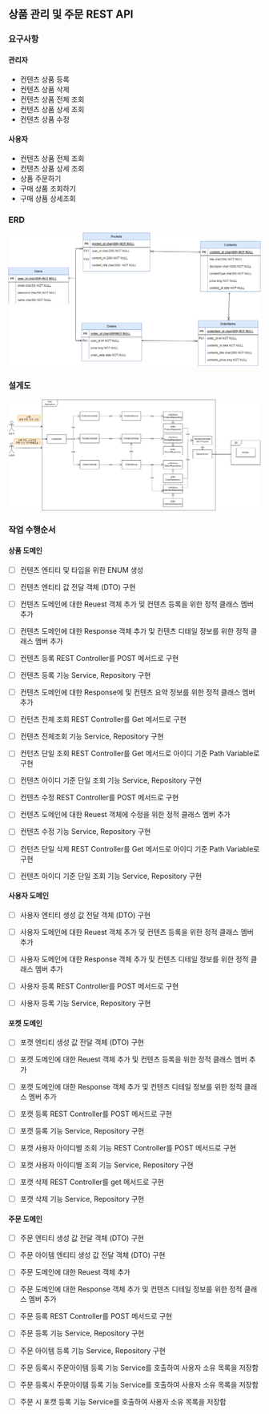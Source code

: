 
## 상품 관리 및 주문 REST API


### 요구사항

#### 관리자
- 컨텐츠 상품 등록
- 컨텐츠 상품 삭제
- 컨텐츠 상품 전체 조회
- 컨텐츠 상품 상세 조회  
- 컨텐츠 상품 수정

#### 사용자
- 컨텐츠 상품 전체 조회
- 컨텐츠 상품 상세 조회  
- 상품 주문하기
- 구매 상품 조회하기
- 구매 상품 상세조회


### ERD

![image](/doc/상품주문ERD.png)

### 설게도 

![image](/doc/AZ_상품도메인.png)

### 작업 수행순서 

#### 상품 도메인

- [ ] 컨텐츠 엔티티 및 타입을 위한 ENUM 생성
- [ ] 컨텐츠 엔티티 값 전달 객체 (DTO) 구현

- [ ] 컨텐츠 도메인에 대한 Reuest 객체 추가 및  컨텐츠 등록을 위한 정적 클래스 멤버 추가
- [ ] 컨텐츠 도메인에 대한 Response 객체 추가 및 컨텐츠 디테일 정보를 위한 정적 클래스 멤버 추가


- [ ] 컨텐츠 등록 REST Controller를 POST 메서드로 구현
- [ ] 컨텐츠 등록 기능 Service, Repository 구현


- [ ] 컨텐츠 도메인에 대한 Response에 및 컨텐츠 요약 정보를 위한 정적 클래스 멤버 추가
- [ ] 컨턴츠 전체 조회 REST Controller를 Get 메서드로 구현
- [ ] 컨텐츠 전체조회 기능 Service, Repository 구현


- [ ] 컨턴츠 단일 조회 REST Controller를 Get 메서드로 아이디 기준 Path Variable로 구현
- [ ] 컨텐츠 아이디 기준 단일 조회 기능 Service, Repository 구현


- [ ] 컨텐츠 수정 REST Controller를 POST 메서드로 구현
- [ ] 컨텐츠 도메인에 대한 Reuest 객체에 수정을 위한 정적 클래스 멤버 추가
- [ ] 컨텐츠 수정  기능 Service, Repository 구현


- [ ] 컨턴츠 단일 삭제 REST Controller를 Get 메서드로 아이디 기준 Path Variable로 구현
- [ ] 컨텐츠 아이디 기준 단일 조회 기능 Service, Repository 구현


#### 사용자 도메인

- [ ] 사용자 엔티티 생성 값 전달 객체 (DTO) 구현
- [ ] 사용자 도메인에 대한 Reuest 객체 추가 및  컨텐츠 등록을 위한 정적 클래스 멤버 추가
- [ ] 사용자 도메인에 대한 Response 객체 추가 및 컨텐츠 디테일 정보를 위한 정적 클래스 멤버 추가
- [ ] 사용자 등록 REST Controller를 POST 메서드로 구현
- [ ] 사용자 등록 기능 Service, Repository 구현


#### 포켓 도메인


- [ ] 포캣 엔티티 생성 값 전달 객체 (DTO) 구현
- [ ] 포캣 도메인에 대한 Reuest 객체 추가 및  컨텐츠 등록을 위한 정적 클래스 멤버 추가
- [ ] 포캣 도메인에 대한 Response 객체 추가 및 컨텐츠 디테일 정보를 위한 정적 클래스 멤버 추가


- [ ] 포캣 등록 REST Controller를 POST 메서드로 구현
- [ ] 포캣 등록 기능 Service, Repository 구현


- [ ] 포캣 사용자 아이디별 조회 기능 REST Controller를 POST 메서드로 구현
- [ ] 포캣 사용자 아이디별 조회 기능 Service, Repository 구현


- [ ] 포캣 삭제 REST Controller를 get 메서드로 구현
- [ ] 포캣 삭제 기능 Service, Repository 구현


#### 주문 도메인

- [ ] 주문 엔티티 생성 값 전달 객체 (DTO) 구현
- [ ] 주문 아이템 엔티티 생성 값 전달 객체 (DTO) 구현
- [ ] 주문 도메인에 대한 Reuest 객체 추가
- [ ] 주문 도메인에 대한 Response 객체 추가 및 컨텐츠 디테일 정보를 위한 정적 클래스 멤버 추가

- [ ] 주문 등록 REST Controller를 POST 메서드로 구현
- [ ] 주문 등록 기능 Service, Repository 구현

- [ ] 주문 아이템 등록 기능 Service, Repository 구현
- [ ] 주문 등록시 주문아이템 등록 기능 Service를 호출하여 사용자 소유 목록을 저장함
- [ ] 주문 등록시 주문아이템 등록 기능 Service를 호출하여 사용자 소유 목록을 저장함

- [ ] 주문 시 포캣 등록 기능 Service를 호출하여 사용자 소유 목록을 저장함


